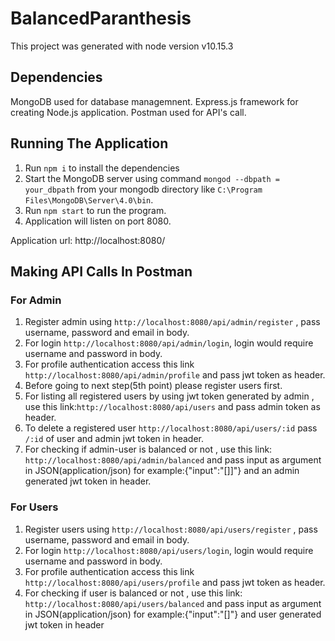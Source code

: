 # BalancedParanthesis

This project was generated with node version v10.15.3

## Dependencies

MongoDB used for database managemnent.
Express.js framework for creating Node.js application.
Postman used for API's call.

## Running The Application

1. Run `npm i` to install the dependencies
2. Start the MongoDB server using command `mongod --dbpath = your_dbpath` from your mongodb directory like `C:\Program Files\MongoDB\Server\4.0\bin`.
3. Run `npm start` to run the program.
4. Application will listen on port 8080.

Application url: http://localhost:8080/

## Making API Calls In Postman

### For Admin

1. Register admin using `http://localhost:8080/api/admin/register` , pass username, password and email in body.
2. For login `http://localhost:8080/api/admin/login`, login would require username and password in body.
3. For profile authentication access this link `http://localhost:8080/api/admin/profile` and pass jwt token as header.
4. Before going to next step(5th point) please register users first.
5. For listing all registered users by using jwt token generated by admin , use this link:`http://localhost:8080/api/users` and pass admin token as header.
6. To delete a registered user `http://localhost:8080/api/users/:id` pass `/:id` of user and admin jwt token in header.
7. For checking if  admin-user is balanced or not , use this link: `http://localhost:8080/api/admin/balanced` and pass input as argument in JSON(application/json) for example:{"input":"[]]"} and an admin generated jwt token in header.

### For Users
1. Register users using `http://localhost:8080/api/users/register` , pass username, password and email in body.
2. For login `http://localhost:8080/api/users/login`, login would require username and password in body.
3. For profile authentication access this link `http://localhost:8080/api/users/profile` and pass jwt token as header.
4. For checking if user is balanced or not , use this link: `http://localhost:8080/api/users/balanced` and pass input as argument in JSON(application/json) for example:{"input":"[]"} and user generated jwt token in header
